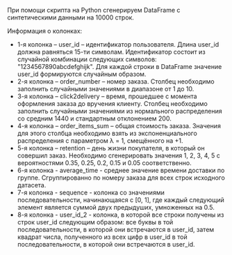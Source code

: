 При помощи скрипта на Python сгенерируем DataFrame с синтетическими данными на 10000 строк.

Информация о колонках:
- 1-я колонка – user_id – идентификатор пользователя. Длина user_id должна равняться 15-ти символам. Идентификатор состоит из случайной комбинации следующих символов:
"1234567890abcdefghijk". Для каждой строки в DataFrame значение user_id формируются
случайным образом.
- 2-я колонка – order_number – номер заказа. Столбец необходимо заполнить случайными
значениями в диапазоне от 1 до 10.
- 3-я колонка – click2delivery – время, прошедшее с момента оформления заказа до вручения
клиенту. Столбец необходимо заполнить случайными значениями из нормального распределения
со средним 1440 и стандартным отклонением 200.
- 4-я колонка – order_items_sum – общая стоимость заказа. Значения для этого столбца необходимо
взять из экспоненциального распределения с параметром λ = 1, смещённого на +1.
- 5-я колонка – retention – день жизни покупателя, в который он совершил заказ. Необходимо
сгенерировать значения 1, 2, 3, 4, 5 с вероятностями 0.35, 0.25, 0.2, 0.15 и 0.05 соответственно.
- 6-я колонка - average_time - среднее значение времени доставки по группе. Сгруппированно по номеру заказа для всех строк исходного датасета.
- 7-я колонка - sequence - колонка со значениями последовательности, начинающаяся с [0, 1], где каждый следующий элемент является суммой двух предыдуших, умноженных на 0.5.
- 8-я колонка - user_id_2 - колонка, в которой все строки получены из строк user_id  следующим образом: все буквы в той последовательности, в которой они встречаются в user_id, затем квадрат
числа, полученного из всех цифр в user_id в той последовательности, в которой они встречаются в
user_id.
